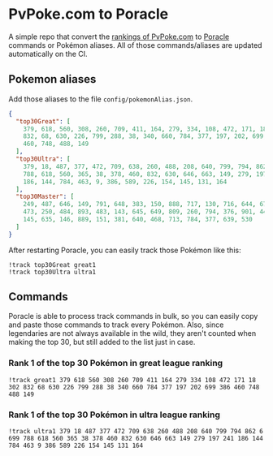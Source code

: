 # PvPoke.com to Poracle
A simple repo that convert the [rankings of PvPoke.com](https://pvpoke.com/rankings/) to [Poracle](https://github.com/KartulUdus/PoracleJS) commands or Pokémon aliases. 
All of those commands/aliases are updated automatically on the CI.

## Pokemon aliases
Add those aliases to the file `config/pokemonAlias.json`. 

<!-- aliases-start -->
```json
{
  "top30Great": [
    379, 618, 560, 308, 260, 709, 411, 164, 279, 334, 108, 472, 171, 18, 302,
    832, 68, 630, 226, 799, 288, 38, 340, 660, 784, 377, 197, 202, 699, 386,
    460, 748, 488, 149
  ],
  "top30Ultra": [
    379, 18, 487, 377, 472, 709, 638, 260, 488, 208, 640, 799, 794, 862, 6, 699,
    788, 618, 560, 365, 38, 378, 460, 832, 630, 646, 663, 149, 279, 197, 241,
    186, 144, 784, 463, 9, 386, 589, 226, 154, 145, 131, 164
  ],
  "top30Master": [
    249, 487, 646, 149, 791, 648, 383, 150, 888, 717, 130, 716, 644, 671, 643,
    473, 250, 484, 893, 483, 143, 645, 649, 809, 260, 794, 376, 901, 445, 382,
    145, 635, 146, 889, 151, 381, 640, 468, 713, 784, 377, 639, 530
  ]
}
```
<!-- aliases-end -->

After restarting Poracle, you can easily track those Pokémon like this:
```shell
!track top30Great great1
!track top30Ultra ultra1
```

## Commands
Poracle is able to process track commands in bulk, so you can easily copy and paste those commands to track every Pokémon. 
Also, since legendaries are not always available in the wild, they aren't counted when making the top 30, but still added to the list just in case.

### Rank 1 of the top 30 Pokémon in great league ranking
<!-- top30great-start -->
```
!track great1 379 618 560 308 260 709 411 164 279 334 108 472 171 18 302 832 68 630 226 799 288 38 340 660 784 377 197 202 699 386 460 748 488 149
```
<!-- top30great-end -->

### Rank 1 of the top 30 Pokémon in ultra league ranking
<!-- top30ultra-start -->
```
!track ultra1 379 18 487 377 472 709 638 260 488 208 640 799 794 862 6 699 788 618 560 365 38 378 460 832 630 646 663 149 279 197 241 186 144 784 463 9 386 589 226 154 145 131 164
```
<!-- top30ultra-end -->
